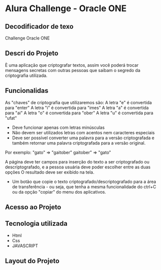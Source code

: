 # Alura Challenge - Oracle ONE

## Decodificador de texo
Challenge Oracle ONE 



## Descri do Projeto
È uma aplicação  que criptografar textos, assim você poderá trocar mensagens secretas com outras pessoas que saibam o segredo da criptografia utilizada.


## Funcionalidas
As "chaves" de criptografia que utilizaremos são:
A letra "e" é convertida para "enter"
A letra "i" é convertida para "imes"
A letra "a" é convertida para "ai"
A letra "o" é convertida para "ober"
A letra "u" é convertida para "ufat"

- Deve funcionar apenas com letras minúsculas
- Não devem ser utilizados letras com acentos nem caracteres especiais
- Deve ser possível converter uma palavra para a versão criptografada e também retornar uma palavra criptografada para a versão original.

Por exemplo:
"gato" => "gaitober"
gaitober" => "gato"

A página deve ter campos para inserção do texto a ser criptografado ou descriptografado, e a pessoa usuária deve poder escolher entre as duas opções
O resultado deve ser exibido na tela.
- Um botão que copie o texto criptografado/descriptografado para a área de transferência - ou seja, que tenha a mesma funcionalidade do ctrl+C ou da opção "copiar" do menu dos aplicativos.

## Acesso ao Projeto

## Tecnologia utilizada
- Html
-  Css
- JAVASCRIPT

## Layout do Projeto

